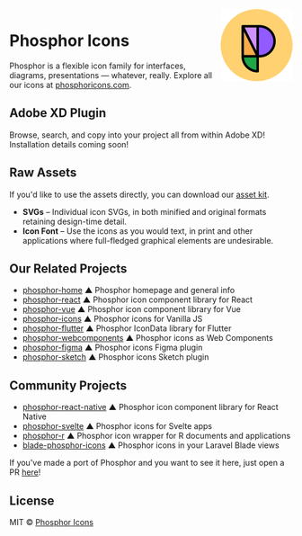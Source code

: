 <img src="/meta/phosphor-mark-tight-yellow.png" width="128" align="right" />

# Phosphor Icons

Phosphor is a flexible icon family for interfaces, diagrams, presentations — whatever, really. Explore all our icons at [phosphoricons.com](https://phosphoricons.com).

## Adobe XD Plugin

Browse, search, and copy into your project all from within Adobe XD! Installation details coming soon!

<!-- <img src="/meta/plugin-demo.gif" /> -->

## Raw Assets

If you'd like to use the assets directly, you can download our [asset kit](https://www.phosphoricons.com/assets/phosphor-icons.zip).

- **SVGs** – Individual icon SVGs, in both minified and original formats retaining design-time detail.
- **Icon Font** – Use the icons as you would text, in print and other applications where full-fledged graphical elements are undesirable.

<!-- ### Source Files
- **Sketch**
- **Illustrator**
- **Figma** -->

## Our Related Projects

- [phosphor-home](https://github.com/phosphor-icons/phosphor-home) ▲ Phosphor homepage and general info
- [phosphor-react](https://github.com/phosphor-icons/phosphor-react) ▲ Phosphor icon component library for React
- [phosphor-vue](https://github.com/phosphor-icons/phosphor-vue) ▲ Phosphor icon component library for Vue
- [phosphor-icons](https://github.com/phosphor-icons/phosphor-icons) ▲ Phosphor icons for Vanilla JS
- [phosphor-flutter](https://github.com/phosphor-icons/phosphor-flutter) ▲ Phosphor IconData library for Flutter
- [phosphor-webcomponents](https://github.com/phosphor-icons/phosphor-webcomponents) ▲ Phosphor icons as Web Components
- [phosphor-figma](https://github.com/phosphor-icons/phosphor-figma) ▲ Phosphor icons Figma plugin
- [phosphor-sketch](https://github.com/phosphor-icons/phosphor-sketch) ▲ Phosphor icons Sketch plugin

## Community Projects

- [phosphor-react-native](https://github.com/duongdev/phosphor-react-native) ▲ Phosphor icon component library for React Native
- [phosphor-svelte](https://github.com/haruaki07/phosphor-svelte) ▲ Phosphor icons for Svelte apps
- [phosphor-r](https://github.com/dreamRs/phosphoricons) ▲ Phosphor icon wrapper for R documents and applications
- [blade-phosphor-icons](https://github.com/codeat3/blade-phosphor-icons) ▲ Phosphor icons in your Laravel Blade views

If you've made a port of Phosphor and you want to see it here, just open a PR [here](https://github.com/phosphor-icons/phosphor-home)!

## License

MIT © [Phosphor Icons](https://github.com/phosphor-icons)
